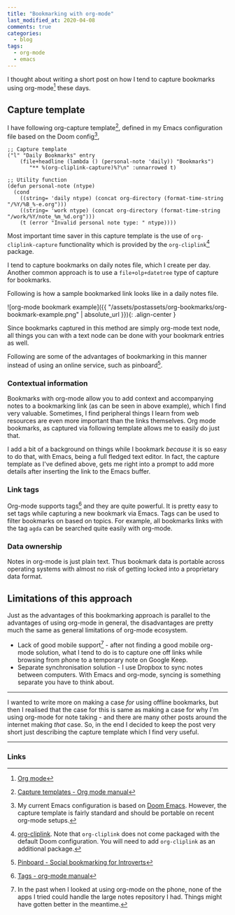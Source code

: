 ```yaml
---
title: "Bookmarking with org-mode"
last_modified_at: 2020-04-08
comments: true
categories:
  - blog
tags:
  - org-mode
  - emacs
---
```


I thought about writing a short post on how I tend to capture bookmarks using
org-mode[^org-mode] these days.

<!-- But I thought why not make use of Emacs which I have open almost all the time -->
<!-- while browsing. -->

<!-- ## Offline bookmarks -->

<!-- Main workflow of my approach is to use Emacs to capture bookmarks into a notes -->
<!-- buffer in org-mode format. -->

<!-- Why Emacs? In my case I have Emacs open all the time since it is my main tool -->
<!-- for capturing notes. -->

<!-- Why org-mode? Org mode is powerful note taking (and much more!) Emacs -->
<!-- plugin which offers the kind simplicity of Markdown format coupled with very tight -->
<!-- integration with Emacs ecosystem, empowering Emacs to be one of the most feature -->
<!-- rich note taking applications. -->

<!-- This is an alternative approach to using online bookmarking services, such as -->
<!-- pinboard, or even using browser specific bookmarks. A couple of arguments for not using latter, -->
<!-- - Browser bookmarks are specific to browsers and does not offer easy way to share bookmarks between browsers.  -->
<!-- - Online bookmarking services, such as pinboard, are not guaranteed to survive -->
<!--   long. Most people who were using delicious might not have thought of its -->
<!--   possible demise when they were using it. But demise it did! -->

<!-- There are a couple of advantages to offline bookmarking in a text format. Text -->
<!-- is pretty much universal. -->

<!-- In my personal experience, browser bookmarks are good for keeping only a handful -->
<!-- of links to most used resources. They are _not_ a good way to store links and -->
<!-- references for research topics because of rudimentary nature of bookmark -->
<!-- managers. -->

<!-- On the other hand, offline bookmarks allow you to add context and accompanying -->
<!-- notes to a bookmarking link, which I find very valuable. Sometimes, I find -->
<!-- peripheral things I learn from web resources are even more important than the -->
<!-- links themselves. Org mode bookmarks, as captured via following template allows -->
<!-- me to easily do just that. -->

## Capture template

I have following org-capture template[^org-capture], defined in my Emacs configuration file
based on the Doom config[^doom],

```elisp
;; Capture template
("l" "Daily Bookmarks" entry
    (file+headline (lambda () (personal-note 'daily)) "Bookmarks")
       "** %(org-cliplink-capture)%?\n" :unnarrowed t)

;; Utility function
(defun personal-note (ntype)
  (cond
    ((string= 'daily ntype) (concat org-directory (format-time-string "/%Y/%B_%-e.org")))
    ((string= 'work ntype) (concat org-directory (format-time-string "/work/%Y/note_%m_%d.org")))
    (t (error "Invalid personal note type: " ntype))))
```

Most important time saver in this capture template is the use of
`org-cliplink-capture` functionality which is provided by the `org-cliplink`[^org-cliplink] package.

I tend to capture bookmarks on daily notes file, which I create per day. Another
common approach is to use a `file+olp+datetree` type of capture for bookmarks.

Following is how a sample bookmarked link looks like in a daily notes file.

![org-mode bookmark example]({{ "/assets/postassets/org-bookmarks/org-bookmark-example.png" | absolute_url }}){: .align-center }

Since bookmarks captured in this method are simply org-mode text node, all
things you can with a text node can be done with your bookmark entries as well.

Following are some of the advantages of bookmarking in this manner instead of
using an online service, such as pinboard[^pinboard].

### Contextual information

Bookmarks with org-mode allow you to add context and accompanying notes to a
bookmarking link (as can be seen in above example), which I find very valuable.
Sometimes, I find peripheral things I learn from web resources are even more
important than the links themselves. Org mode bookmarks, as captured via
following template allows me to easily do just that.

I add a bit of a background on things while I bookmark _because_ it is so easy
to do that, with Emacs, being a full fledged text editor. In fact, the capture
template as I've defined above, gets me right into a prompt to add more
details after inserting the link to the Emacs buffer.

<!-- In my case, I capture bookmarks into a daily note file, which I keep as a -->
<!-- journal. There are other approaches one can take, such as using a single -->
<!-- bookmarks file. -->

<!-- One can even download a copy of a web page, or a PDF version of it and _attach_ -->
<!-- it to the org-mode buffer with the bookmark link. Org-mode file attachments work -->
<!-- quite nicely for this use case. -->

<!-- With org-mode notes, bookmarks is not just a link, but could be part of a -->
<!-- overall note taking system. -->

### Link tags

Org-mode supports tags[^org-tags] and they are quite powerful. It is pretty easy
to set tags while capturing a new bookmark via Emacs. Tags can be used to filter
bookmarks on based on topics. For example, all bookmarks links with the tag
`agda` can be searched quite easily with org-mode.

### Data ownership

Notes in org-mode is just plain text. Thus bookmark data is portable across
operating systems with almost no risk of getting locked into a proprietary data
format.

<!-- My main point of this article is that you can treat online bookmarks as one -->
<!-- element of your note capturing system. Org mode is just a very nice way to do -->
<!-- that in a friction less way, provided that you are already using Emacs. -->

## Limitations of this approach

Just as the advantages of this bookmarking approach is parallel to the
advantages of using org-mode in general, the disadvantages are pretty much
the same as general limitations of org-mode ecosystem.

- Lack of good mobile support[^org-mobile] - after not finding a good mobile
  org-mode solution, what I tend to do is to capture one off links while
  browsing from phone to a temporary note on Google Keep.
- Separate synchronisation solution - I use Dropbox to sync notes between
  computers. With Emacs and org-mode, syncing is something separate you have to
  think about.

<!-- In the past when I looked at using org-mode on the phone, none of the apps I -->
<!-- tried could handle the large notes repository I had. In the end I decided use a -->
<!-- hybrid approach when I'm on the phone - that is to dump interesting things which -->
<!-- I might read on phone into a either Google Keep note to revisit and add as a -->
<!-- bookmark later on. This works for me now because I do not tend to use the phone -->
<!-- for any kind of serious reading or research. -->

<!-- If it is something I would like to just read later, I might add that to Pocket -->
<!-- reading queue, which integrates quite nicely with the Firefox mobile browser. -->

<!-- Mobile story of org-mode leaves a lot to be desired. I have tried Org Mobile and -->
<!-- Orgzly[^orgzly] in the past, but they weren't all that great from my experience. -->
<!-- Probably I have too many notes for either of them to handle. -->

<!-- When I want to bookmark something when browsing on the phone what I usually do -->
<!-- is set myself a reminder as a Google Keep note or may be add that to Pocket. -->
<!-- Then later I usually revisit them and add a bookmark manually if they seem to be -->
<!-- useful enough. -->

<!-- ## Alternatives -->

<!-- I have heard good reviews on pinboard and as a paid service with a good -->
<!-- reputation thus far, there's a good chance that it will continue to operate in -->
<!-- the foreseeable future. -->


<!-- Sites like pinboard makes things easy to share your bookmarks with others quite -->
<!-- easy since everything is online. With an offline solution like the one I'm -->
<!-- describing here, that's no longer possible. There are archival facilities in the -->
<!-- paid tier which can be quite handy if you do not want to lose an important page -->
<!-- later on even in the event the original page goes dark, which is not too -->
<!-- uncommon an occurrence. -->

------

I wanted to write more on making a case _for_ using offline bookmarks, but then
I realised that the case for this is same as making a case for why I'm using
org-mode for note taking - and there are many other posts around the internet
making _that_ case. So, in the end I decided to keep the post very short just
describing the capture template which I find very useful.

---------

### Links

[^org-mode]: [Org mode](https://orgmode.org/)

[^doom]: My current Emacs configuration is based on [Doom Emacs](https://github.com/hlissner/doom-emacs). However, the capture
    template is fairly standard and should be portable on recent org-mode
    setups.

[^org-cliplink]: [org-cliplink](https://github.com/rexim/org-cliplink). Note
    that `org-cliplink` does not come packaged with the default Doom
    configuration. You will need to add `org-cliplink` as an additional package.

[^org-tags]: [Tags - org-mode manual](https://orgmode.org/manual/Tags.html)

[^org-capture]: [Capture templates - Org mode manual](https://orgmode.org/manual/Capture-templates.html)

<!-- [^orgzly]: [Orgzly](http://www.orgzly.com/) -->

[^pinboard]: [Pinboard - Social bookmarking for Introverts](https://pinboard.in/)

[^org-mobile]: In the past when I looked at using org-mode on the phone, none of
    the apps I tried could handle the large notes repository I had. Things might
    have gotten better in the meantime.
